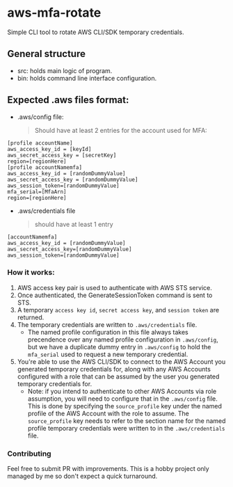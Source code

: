 # aws-mfa-rotate
Simple CLI tool to rotate AWS CLI/SDK temporary credentials.

## General structure
- src: holds main logic of program.
- bin: holds command line interface configuration.

## Expected .aws files format:
- .aws/config file:
    > Should have at least 2 entries for the account used for MFA:

```
[profile accountName]
aws_access_key_id = [keyId]
aws_secret_access_key = [secretKey]
region=[regionHere]
[profile accountNamemfa]
aws_access_key_id = [randomDummyValue]
aws_secret_access_key = [randomDummyValue]
aws_session_token=[randomDummyValue]
mfa_serial=[MfaArn]
region=[regionHere]
```

- .aws/credentials file
    > should have at least 1 entry
    
```
[accountNamemfa]
aws_access_key_id = [randomDummyValue]
aws_secret_access_key=[randomDummyValue]
aws_session_token=[randomDummyValue]
```

### How it works:
1. AWS access key pair is used to authenticate with AWS STS service.
2. Once authenticated, the GenerateSessionToken command is sent to STS.
3. A temporary `access key id`, `secret access key`, and `session token` are returned.
4. The temporary credentials are written to `.aws/credentials` file.
    - The named profile configuration in this file always takes precendence over
    any named profile configuration in `.aws/config`, but we have a duplicate dummy
    entry in `.aws/config` to hold the `mfa_serial` used to request a new temporary
    credential.
5. You're able to use the AWS CLI/SDK to connect to the AWS Account you generated
   temporary credentials for, along with any AWS Accounts configured with a role
   that can be assumed by the user you generated temporary credentials for.
   - Note: if you intend to authenticate to other AWS Accounts via role assumption,
   you will need to configure that in the `.aws/config` file. This is done by specifying
   the `source_profile` key under the named profile of the AWS Account with the role
   to assume. The `source_profile` key needs to refer to the section name for the named profile
   temporary credentials were written to in the `.aws/credentials` file.

### Contributing
Feel free to submit PR with improvements. This is a hobby project only managed by me so don't expect a quick turnaround.